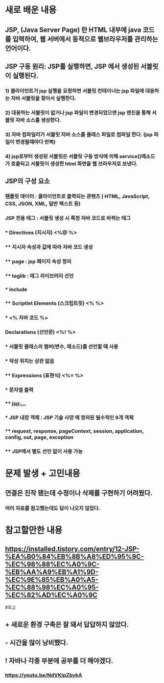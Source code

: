 # 새로 배운 내용
## JSP, (Java Server Page) 란 HTML 내부에 java 코드를 입력하여, 웹 서버에서 동적으로 웹브라우저를 관리하는 언어이다.
## JSP 구동 원리: JSP를 실행하면, JSP 에서 생성된 서블릿이 실행된다.
### 1) 클라이언트가 jsp 실행을 요청하면 서블릿 컨테이너는 jsp 파일에 대응하는 자바 서블릿을 찾아서 실행한다.
### 2) 대응하는 서블릿이 없거나 jsp 파일이 변경되었으면 jsp 엔진을 통해 서블릿 자바 소스를 생성한다.
### 3) 자바 컴파일러가 서블릿 자바 소스를 클래스 파일로 컴파일 한다. (jsp 파일이 변경될때마다 반복)
### 4) jsp로부터 생성된 서블릿은 서블릿 구동 방식에 의해 service()메소드가 호출되고 서블릿이 생성한 html 화면을 웹 브라우저로 보낸다. 
## JSP의 구성 요소
### 템플릿 데이터 : 클라이언트로 출력되는 콘텐츠 ( HTML, JavaScript, CSS, JSON, XML, 일반 텍스트 등)
### JSP 전용 태그 : 서블릿 생성 시 특정 자바 코드로 바뀌는 태그
### * Directives (지시자) <%@ %>
### ** 지시자 속성과 값에 따라 자바 코드 생성
### ** page : jsp 페이지 속성 정의
### ** taglib : 태그 라이브러리 선언
### * include
### ** Scriptlet Elements (스크립트릿) <% %>
### * <% 자바 코드 %>
### Declarations (선언문) <%! %>
### * 서블릿 클래스의 멤버(변수, 메소드)를 선언할 때 사용
### * 작성 위치는 상관 없음
### ** Expressions (표현식) <%= %>
### * 문자열 출력
### ** <jsp:...>
### * JSP 내장 객체 : JSP 기술 사양 에 정의된 필수적인 9개 객체
### ** request, response, pageContext, session, application, config, out, page, exception
### ** JSP에서 별도 선언 없이 사용 가능

# 문제 발생 + 고민내용
## 연결은 진작 됐는데 수정이나 삭제를 구현하기 어려웠다.
### 여러 자료를 참고했는데도 답이 나오지 않았다.


# 참고할만한 내용
## https://installed.tistory.com/entry/12-JSP-%EA%B0%84%EB%8B%A8%ED%95%9C-%EC%98%88%EC%A0%9C-%EB%AA%A9%EB%A1%9D-%EC%9E%85%EB%A0%A5-%EC%88%98%EC%A0%95-%EC%82%AD%EC%A0%9C

#회고
## + 새로운 환경 구축은 잘 돼서 답답하지 않았다.
## - 시간을 많이 낭비했다.
## ! 자바나 각종 부분에 공부를 더 해야겠다.
### https://youtu.be/NdVKipZbykA

